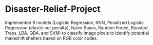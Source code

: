 # Disaster-Relief-Project
 Implemented 9 models (Logistic Regression, KNN, Penalized Logistic Regression (elastic net penalty), Naïve Bayes, Random Forest, Boosted Trees, LDA, QDA, and SVM) to classify image pixels to identify potential makeshift shelters based on RGB color codes.
